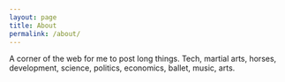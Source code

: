 ```yaml
---
layout: page
title: About
permalink: /about/
---
```


A corner of the web for me to post long things. Tech, martial arts, horses, development, science, politics, economics, ballet, music, arts.
